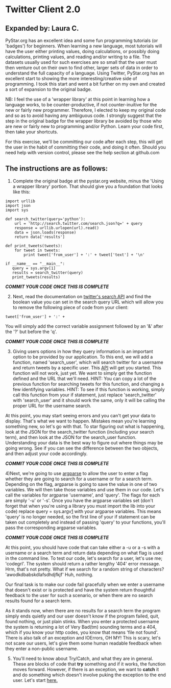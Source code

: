 Twitter Client 2.0
==================
Expanded by: Laura C.
---------------------

PyStar.org has an excellent idea and some fun programming tutorials (or 'badges') for beginners.
When learning a new language, most tutorials will have the user either printing values, doing calculations, or possibly doing calculations, printing values, and reading and/or writing to a file. The datasets usually used for such exercises are so small that the user must then venture out on their own to find other, larger sets of data in order to understand the full capacity of a language.
Using Twitter, PyStar.org has an excellent start to showing the more interesting/creative side of programming. I took this start and went a bit further on my own and created a sort of expansion to the original badge.

NB: I feel the use of a 'wrapper library' at this point in learning how a language works, to be counter-productive, if not counter-inuitive for the new or fairly new programmer. Therefore, I elected to keep my original code and so as to avoid having any ambiguous code. I strongly suggest that the step in the original badge for the wrapper library be avoided by those who are new or fairly new to programming and/or Python. Learn your code first, then take your shortcuts.

For this exercise, we'll be committing our code after each step, this will get the user in the habit of committing their code, and doing it often. Should you need help with version control, please see the help section at github.com

The instructions are as follows:
--------------------------------

1) Complete the original badge at the pystar.org website, minus the 'Using a wrapper library' portion. That should give you a foundation that looks like this:

```
import urllib
import json
import sys

def search_twitter(query='python'):
    url = 'http://search.twitter.com/search.json?q=' + query
    response = urllib.urlopen(url).read()
    data = json.loads(response)
    return data['results']

def print_tweets(tweets):
    for tweet in tweets:
    	print tweet['from_user'] + ':' + tweet['text'] + '\n'

if __name__ == "__main__":
   query = sys.argv[1]
   results = search_twitter(query)
   print_tweets(results)
```
***COMMIT YOUR CODE ONCE THIS IS COMPLETE***

2) Next, read the documentation on [twitter's search API][1] and find the boolean value you can set in the search query URL which will allow you to remove the following piece of code from your client:

```
tweet['from_user'] + ':' +
```

You will simply add the correct variable assignment followed by an '&' after the '?' but before the 'q'.

***COMMIT YOUR CODE ONCE THIS IS COMPLETE***

3) Giving users options in how they query information is an important option to be provided by our application. To this end, we will add a function, named 'search_user', which will search twitter for a username and return tweets by a specific user. This [API][2] will get you started. This function will not work, just yet. We want to simply get the function defined and the URL that we'll need. HINT: You can copy a lot of the previous function for searching tweets for this function, and changing a few identifying variables.
HINT: To see if this function is working, simply call this function from your if statement, just replace 'search_twitter' with 'search_user' and it should work the same, only it will be calling the proper URL for the username search. 

At this point, you may start seeing errors and you can't get your data to display. That's what we want to happen. Mistakes mean you're learning something new, so let's go with that. To star figuring out what is happening, look at the JSON for the search_twitter function (including your search term), and then look at the JSON for the search_user function. Understanding your data is the best way to figure out where things may be going wrong. See if you can see the difference between the two objects, and then adjust your code accordingly. 

***COMMIT YOUR CODE ONCE THIS IS COMPLETE***

4)Next, we're going to use [argparse][3] to allow the user to enter a flag whether they are going to search for a username or for a search term. Depending on the flag, argparse is going to save the value in one of two variables. We will then take those variables and use them in our code. Let's call the variables for argparse 'username', and 'query'. The flags for each are simply '-u' or '-s'.
Once you have the argparse variables set (don't forget that when you're using a library you must import the lib into your code) replace query = sys.argv[1] with your argparse variables. This means 'query' is no longer needed, so the first line of your if statement can be taken out completely and instead of passing 'query' to your functions, you'll pass the corresponding argparse variables.

***COMMIT YOUR CODE ONCE THIS IS COMPLETE***

At this point, you should have code that can take either a -u or a -s with a username or a search term and return data depending on what flag is used in the command line. To test our code, let's search for a user, let's use me; 'codegrl'. The system should return a rather lengthy '404' error message. Hrm, that's not pretty.  What if we search for a random string of characters? 'awodkdbabskdlafsdhdjfkjf' Huh, nothing.

Our final task is to make our code fail gracefully when we enter a username that doesn't exist or is protected and have the system return thoughtful feedback to the user for such a scenario, or when there are no search results found for a search term. 

As it stands now, when there are no results for a search term the program simply ends quietly and our user doesn't know if the program failed, quit, found nothing, or just plain stinks. 
When you enter a protected username the system is returning a lot of Very Bad(tm) sounding terms and a 404, which if you know your http codes, you know that means 'file not found'. There is also talk of an exception and IOErrors, OH MY! This is scary, let's not scare our users, let's give them some human readable feedback when they enter a non-public username.

5) You'll need to know about Try/Catch, and what they are in general. These are blocks of code that **try** something and if it works, the function moves forward. However, if there is an exception, we want to **catch** it and do something which doesn't involve puking the exception to the end user. Let's start [here.][4]

[1]: https://dev.twitter.com/docs/api/1/get/search "twitter's search API"
[2]: https://dev.twitter.com/docs/api/1/get/statuses/user_timeline "API"
[3]: http://docs.python.org/dev/library/argparse.html "argparse"
[4]: http://docs.python.org/tutorial/errors.html#handling-exceptions "here."